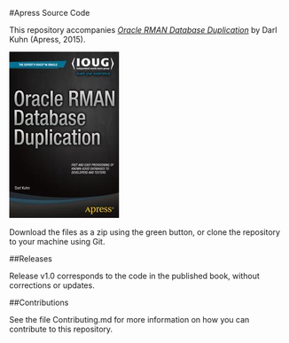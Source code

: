 #Apress Source Code

This repository accompanies [*Oracle RMAN Database Duplication*](http://www.apress.com/9781484211137) by Darl Kuhn (Apress, 2015).

![Cover image](9781484211137.jpg)

Download the files as a zip using the green button, or clone the repository to your machine using Git.

##Releases

Release v1.0 corresponds to the code in the published book, without corrections or updates.

##Contributions

See the file Contributing.md for more information on how you can contribute to this repository.
